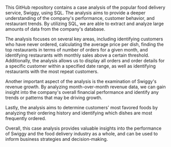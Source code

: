 This GitHub repository contains a case analysis of the popular food delivery service, Swiggy, using SQL. The analysis aims to provide a deeper understanding of the company's performance, customer behavior, and restaurant trends. By utilizing SQL, we are able to extract and analyze large amounts of data from the company's database.

The analysis focuses on several key areas, including identifying customers who have never ordered, calculating the average price per dish, finding the top restaurants in terms of number of orders for a given month, and identifying restaurants with monthly sales above a certain threshold. Additionally, the analysis allows us to display all orders and order details for a specific customer within a specified date range, as well as identifying restaurants with the most repeat customers.

Another important aspect of the analysis is the examination of Swiggy's revenue growth. By analyzing month-over-month revenue data, we can gain insight into the company's overall financial performance and identify any trends or patterns that may be driving growth.

Lastly, the analysis aims to determine customers' most favored foods by analyzing their ordering history and identifying which dishes are most frequently ordered.

Overall, this case analysis provides valuable insights into the performance of Swiggy and the food delivery industry as a whole, and can be used to inform business strategies and decision-making.
 

